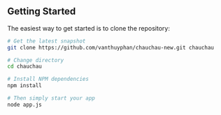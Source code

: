 Getting Started
---------------

The easiest way to get started is to clone the repository:

```bash
# Get the latest snapshot
git clone https://github.com/vanthuyphan/chauchau-new.git chauchau

# Change directory
cd chauchau

# Install NPM dependencies
npm install

# Then simply start your app
node app.js
```
